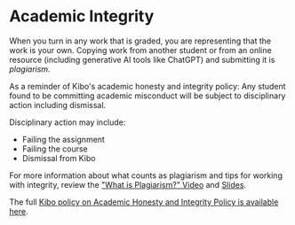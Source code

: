 # Academic Integrity

When you turn in any work that is graded, you are representing that the work is your own.
Copying work from another student or from an online resource (including generative AI tools like ChatGPT)
and submitting it is _plagiarism_.

As a reminder of Kibo's academic honesty and integrity policy: Any student found
to be committing academic misconduct will be subject to disciplinary action
including dismissal.

Disciplinary action may include:

- Failing the assignment
- Failing the course
- Dismissal from Kibo

For more information about what counts as plagiarism and tips for working with
integrity, review the ["What is Plagiarism?" Video](https://youtu.be/2qmWz7Qvh0E)
and [Slides](https://docs.google.com/presentation/d/1CB_lQf3SZE37Fs3ZQC8o2tyiHGBSXxwVsMCg_md6CI0/).

The full [Kibo policy on Academic Honesty and Integrity Policy is available here](https://docs.google.com/document/d/1hk90x4UxSVna-1WCIBwa9ELPSGIh9Lp43pEu9-LBluI/preview#heading=h.ji8lxk5bitwu).